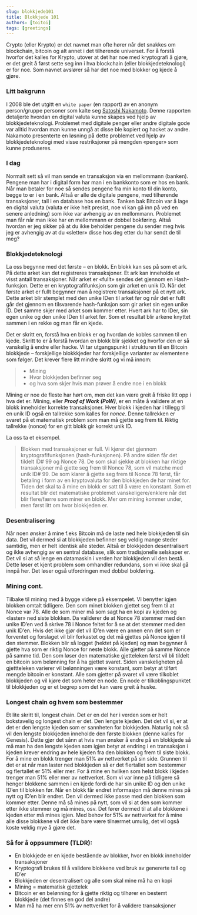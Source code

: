 ```yaml
---
slug: blokkjede101
title: Blokkjede 101
authors: [toitoi]
tags: [greetings]
---
```


Crypto (eller Krypto) er det navnet man ofte hører når det snakkes om blockchain, bitcoin og alt annet i det tilhørende universet. For å forstå hvorfor det kalles for Krypto, utover at det har noe med kryptografi å gjøre, er det greit å først sette seg inn i hva blockchain (eller blokkjedeteknologi) er for noe. Som navnet avslører så har det noe med blokker og kjede å gjøre.

### Litt bakgrunn

I 2008 ble det utgitt en `white paper` (en rapport) av en anonym person/gruppe personer som kalte seg [Satoshi Nakamoto](https://en.wikipedia.org/wiki/Satoshi_Nakamoto). Denne rapporten detaljerte hvordan en digital valuta kunne skapes ved hjelp av blokkjedeteknologi. Problemet med digitale penger eller andre digitale gode var alltid hvordan man kunne unngå at disse ble kopiert og hacket av andre. Nakamoto presenterte en løsning på dette problemet ved hjelp av blokkjedeteknologi med visse restriksjoner på mengden «penger» som kunne produseres. 

### I dag

Normalt sett så vil man sende en transaksjon via en mellommann (banken). Pengene man har i digital form har man i en bankkonto som er hos en bank. Når man betaler for noe så sendes pengene fra min konto til din konto, begge to er i en bank. Altså er alle de digitale pengene, med tilhørende transaksjoner, tall i en database hos en bank. Tanken bak Bitcoin var å lage en digital valuta (valuta er ikke helt presist, noe vi kan gå inn på ved en senere anledning) som ikke var avhengig av en mellommann. Problemet man får når man ikke har en mellommann er dobbel bokføring. Altså hvordan er jeg sikker på at du ikke beholder pengene du sender meg hvis jeg er avhengig av at du «sletter» disse hos deg etter du har sendt de til meg? 

### Blokkjedeteknologi

La oss begynne med det første – en blokk. En blokk kan ses på som et ark. På dette arket kan det registreres transaksjoner. Et ark kan inneholde et visst antall transaksjoner. Når arket er «fullt» sendes det gjennom en Hash-funksjon. Dette er en kryptografifunksjon som gir arket en unik ID. Når det første arket er fullt begynner man å registrere transaksjoner på et nytt ark. Dette arket blir stemplet med den unike IDen til arket før og når det er fullt går det gjennom en tilsvarende hash-funksjon som gir arket sin egen unike ID. Det samme skjer med arket som kommer etter. Hvert ark har to IDer, sin egen unike og den unike IDen til arket før. Som et resultat blir arkene knyttet sammen i en rekke og man får en kjede. 

Det er skritt en, forstå hva en blokk er og hvordan de kobles sammen til en kjede. Skritt to er å forstå hvordan en blokk blir sjekket og hvorfor den er så vanskelig å endre eller hacke. Vi tar utgangspunkt i strukturen til en Bitcoin blokkjede – forskjellige blokkkjeder har forskjellige varianter av elementene som følger. Det krever flere litt mindre skritt og vi må innom:
>-	Mining
>-	Hvor blokkjeden befinner seg 
>-	og hva som skjer hvis man prøver å endre noe i en blokk

Mining er noe de fleste har hørt om, men det kan være greit å friske litt opp i hva det er. Mining, eller ***Proof of Work (PoW)***, er en måte å validere at en blokk inneholder korrekte transaksjoner. Hver blokk i kjeden har i tillegg til en unik ID også en tallrekke som kalles for *nonce*. Denne tallrekken er svaret på et matematisk problem som man må gjette seg frem til. Riktig tallrekke (nonce) for en gitt blokk gir korrekt unik ID. 

La oss ta et eksempel. 

>Blokken med transaksjoner er full. Vi kjører det gjennom kryptografifunksjonen (hash-funksjonen). På andre siden får det tildelt ID# 99 og Nonce 78. De som skal sjekke at blokken har riktige transaksjoner må gjette seg frem til Nonce 78, som vil matche med unik ID# 99. De som klarer å gjette seg frem til Nonce 78 først, får betaling i form av en kryptovaluta for den blokkjeden de har minet for. Tiden det skal ta å mine en blokk er satt til å være en konstant. Som et resultat blir det matematiske problemet vanskeligere/enklere når det blir flere/færre som miner en blokk. Mer om mining kommer under, men først litt om hvor blokkjeden er.

### Desentralisering

Når noen ønsker å mine f.eks Bitcoin må de laste ned hele blokkjeden til sin data. Det vil dermed si at blokkjeden befinner seg veldig mange steder samtidig, men er helt identisk alle steder. Altså er blokkjeden desentralisert og ikke avhengig av en sentral database, slik som tradisjonelle selskaper er. Det vil si at så lenge en datamaskin i verden har blokkjeden vil den bestå. Dette løser et kjent problem som omhandler redundans, som vi ikke skal gå innpå her. Det løser også utfordringen med dobbel bokføring.  

### Mining cont.

Tilbake til mining med å bygge videre på eksempelet. Vi benytter igjen blokken omtalt tidligere. Den som minet blokken gjettet seg frem til at Nonce var 78. Alle de som miner må som sagt ha en kopi av kjeden og «laster» ned siste blokken. Da validerer de at Nonce 78 stemmer med den unike ID’en ved å skrive 78 i Nonce feltet for å se at det stemmer med den unik ID’en. Hvis det ikke gjør det vil ID’en være en annen enn det som er forventet og forslaget vil blir forkastet og det må gjettes på Nonce igjen til den stemmer. Blokken blir så logget (hektet på kjeden) og man begynner å gjette hva som er riktig Nonce for neste blokk. Alle gjetter på samme Nonce på samme tid. Den som løser den matematiske gjetteleken først vil bli tildelt en bitcoin som belønning for å ha gjettet svaret. Siden vanskeligheten på gjettteleken varierer vil belønningen være konstant, som betyr at tilført mengde bitcoin er konstant. Alle som gjetter på svaret vil være tilkoblet blokkjeden og vil kjøre det som heter en node. En node er tilkoblingspunktet til blokkjeden og er et begrep som det kan være greit å huske.

### Longest chain og hvem som bestemmer

Et lite skritt til, longest chain. Det er en del her i verden som er helt bokstavelig og longest chain er det. Den lengste kjeden. Det det vil si, er at det er den lengste kjeden som er sannheten for blokkjeden. Naturlig nok så vil den lengste blokkjeden inneholde den første blokken (denne kalles for Genesis). Dette gjør det sånn at hvis man ønsker å endre på en blokkjede så må man ha den lengste kjeden som igjen betyr at endring i en transaksjon i kjeden krever endring av hele kjeden fra den blokken og frem til siste blokk. For å mine en blokk trenger man 51% av nettverket på sin side. Grunnen til det er at når man laster ned blokkjeden så er det flertallet som bestemmer og flertallet er 51% eller mer. For å mine en hvilken som helst blokk i kjeden trenger man 51% eller mer av nettverket. Som vi var inne på tidligere så henger blokkene sammen i en kjede fordi de har sin unike ID og den unike ID’en til blokken før. Når en blokk får endret informasjon må denne mines på nytt og ID’en blir endret. Den vil dermed ikke passe med den blokken som kommer etter. Denne må så mines på nytt, som vil si at den som kommer etter ikke stemmer og må mines, osv. Det fører dermed til at alle blokkene i kjeden etter må mines igjen. Med behov for 51% av nettverket for å mine alle disse blokkene vil det ikke bare være tilnærmet umulig, det vil også koste veldig mye å gjøre det. 

### Så for å oppsummere (TLDR):
-	En blokkjede er en kjede bestående av blokker, hvor en blokk inneholder transaksjoner
-	Kryptografi brukes til å validere blokkene ved bruk av genererte tall og ID’er
-	Blokkjeden er desentralisert og alle som skal mine må ha en kopi
-	Mining = matematisk gjettelek
-	Bitcoin er en belønning for å gjette riktig og tilhører en bestemt blokkjede (det finnes en god del andre)
-	Man må ha mer enn 51% av nettverket for å validere transaksjoner
